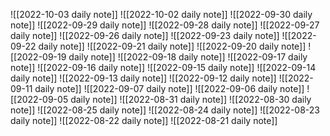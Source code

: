 
![[2022-10-03 daily note]]
![[2022-10-02 daily note]]
![[2022-09-30 daily note]]
![[2022-09-29 daily note]]
![[2022-09-28 daily note]]
![[2022-09-27 daily note]]
![[2022-09-26 daily note]]
![[2022-09-23 daily note]]
![[2022-09-22 daily note]]
![[2022-09-21 daily note]]
![[2022-09-20 daily note]]
![[2022-09-19 daily note]]
![[2022-09-18 daily note]]
![[2022-09-17 daily note]]
![[2022-09-16 daily note]]
![[2022-09-15 daily note]]
![[2022-09-14 daily note]]
![[2022-09-13 daily note]]
![[2022-09-12 daily note]]
![[2022-09-11 daily note]]
![[2022-09-07 daily note]]
![[2022-09-06 daily note]]
![[2022-09-05 daily note]]
![[2022-08-31 daily note]]
![[2022-08-30 daily note]]
![[2022-08-25 daily note]]
![[2022-08-24 daily note]]
![[2022-08-23 daily note]]
![[2022-08-22 daily note]]
![[2022-08-21 daily note]]

